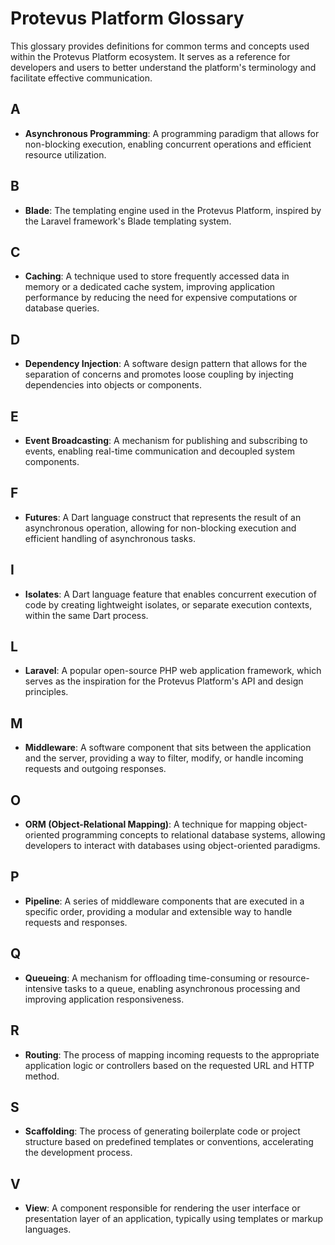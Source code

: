 # Protevus Platform Glossary

This glossary provides definitions for common terms and concepts used within the Protevus Platform ecosystem. It serves as a reference for developers and users to better understand the platform's terminology and facilitate effective communication.

## A

- **Asynchronous Programming**: A programming paradigm that allows for non-blocking execution, enabling concurrent operations and efficient resource utilization.

## B

- **Blade**: The templating engine used in the Protevus Platform, inspired by the Laravel framework's Blade templating system.

## C

- **Caching**: A technique used to store frequently accessed data in memory or a dedicated cache system, improving application performance by reducing the need for expensive computations or database queries.

## D

- **Dependency Injection**: A software design pattern that allows for the separation of concerns and promotes loose coupling by injecting dependencies into objects or components.

## E

- **Event Broadcasting**: A mechanism for publishing and subscribing to events, enabling real-time communication and decoupled system components.

## F

- **Futures**: A Dart language construct that represents the result of an asynchronous operation, allowing for non-blocking execution and efficient handling of asynchronous tasks.

## I

- **Isolates**: A Dart language feature that enables concurrent execution of code by creating lightweight isolates, or separate execution contexts, within the same Dart process.

## L

- **Laravel**: A popular open-source PHP web application framework, which serves as the inspiration for the Protevus Platform's API and design principles.

## M

- **Middleware**: A software component that sits between the application and the server, providing a way to filter, modify, or handle incoming requests and outgoing responses.

## O

- **ORM (Object-Relational Mapping)**: A technique for mapping object-oriented programming concepts to relational database systems, allowing developers to interact with databases using object-oriented paradigms.

## P

- **Pipeline**: A series of middleware components that are executed in a specific order, providing a modular and extensible way to handle requests and responses.

## Q

- **Queueing**: A mechanism for offloading time-consuming or resource-intensive tasks to a queue, enabling asynchronous processing and improving application responsiveness.

## R

- **Routing**: The process of mapping incoming requests to the appropriate application logic or controllers based on the requested URL and HTTP method.

## S

- **Scaffolding**: The process of generating boilerplate code or project structure based on predefined templates or conventions, accelerating the development process.

## V

- **View**: A component responsible for rendering the user interface or presentation layer of an application, typically using templates or markup languages.

